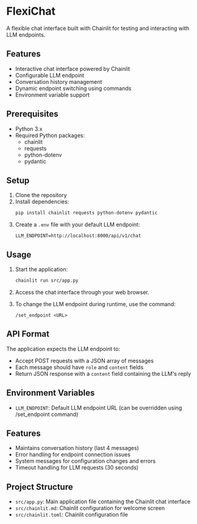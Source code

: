 # FlexiChat

A flexible chat interface built with Chainlit for testing and interacting with LLM endpoints.

## Features

- Interactive chat interface powered by Chainlit
- Configurable LLM endpoint
- Conversation history management
- Dynamic endpoint switching using commands
- Environment variable support

## Prerequisites

- Python 3.x
- Required Python packages:
  - chainlit
  - requests
  - python-dotenv
  - pydantic

## Setup

1. Clone the repository
2. Install dependencies:
   ```bash
   pip install chainlit requests python-dotenv pydantic
   ```
3. Create a `.env` file with your default LLM endpoint:
   ```
   LLM_ENDPOINT=http://localhost:8000/api/v1/chat
   ```

## Usage

1. Start the application:

   ```bash
   chainlit run src/app.py
   ```

2. Access the chat interface through your web browser.

3. To change the LLM endpoint during runtime, use the command:
   ```
   /set_endpoint <URL>
   ```

## API Format

The application expects the LLM endpoint to:

- Accept POST requests with a JSON array of messages
- Each message should have `role` and `content` fields
- Return JSON response with a `content` field containing the LLM's reply

## Environment Variables

- `LLM_ENDPOINT`: Default LLM endpoint URL (can be overridden using /set_endpoint command)

## Features

- Maintains conversation history (last 4 messages)
- Error handling for endpoint connection issues
- System messages for configuration changes and errors
- Timeout handling for LLM requests (30 seconds)

## Project Structure

- `src/app.py`: Main application file containing the Chainlit chat interface
- `src/chainlit.md`: Chainlit configuration for welcome screen
- `src/chainlit.toml`: Chainlit configuration file

